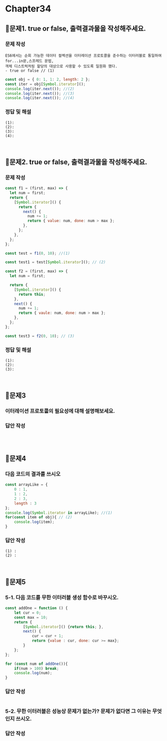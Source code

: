 # Chapter34

## 📌문제1. true or false, 출력결과물을 작성해주세요.

### 문제 작성

```
ES6에서는 순회 가능한 데이터 컬렉션을 이터레이션 프로토콜을 준수하는 이터러블로 통일하여 for...in문,스프레드 문법,
객체 디스트럭처링 할당의 대상으로 사용할 수 있도록 일원화 했다.
- true or false // (1)
```

```js
const obj = { 0: 1, 1: 2, length: 2 };
const iter = obj[Symbol.iterator]();
console.log(iter.next()); //(2)
console.log(iter.next()); //(3)
console.log(iter.next()); //(4)
```

### 정답 및 해설

```
(1):
(2):
(3):
(4):
```

<br>

## 📌문제2. true or false, 출력결과물을 작성해주세요.

### 문제 작성

```js
const f1 = (first, max) => {
  let num = first;
  return {
    [Symbol.iterator]() {
      return {
        next() {
          num += 1;
          return { value: num, done: num > max };
        },
      };
    },
  };
};

const test = f1(0, 10); //(1)

const test1 = test[Symbol.iterator](); // (2)

const f2 = (first, max) => {
  let num = first;

  return {
    [Symbol.iterator]() {
      return this;
    },
    next() {
      num += 1;
      return { vaule: num, done: num > max };
    },
  };
};

const test3 = f2(0, 10); // (3)
```

### 정답 및 해설

```
(1):
(2):
(3):
```

<br>

## 📌문제3

### 이터레이션 프로토콜의 필요성에 대해 설명해보세요.

### 답안 작성

```

```

<br>

## 📌문제4

### 다음 코드의 결과를 쓰시오

```js
const arrayLike = { 
	0 : 1,
	1 : 2,
  	2 : 3,
	length : 3
};
console.log(Symbol.iterator in arrayLike); //(1)
for(const item of obj){ // (2)
	console.log(item);
}
```

### 답안 작성

```
(1) :
(2) : 
```

<br>

## 📌문제5

### 5-1. 다음 코드를 무한 이터러블 생성 함수로 바꾸시오. 

```js
const addOne = function () {
	let cur = 0;
	const max = 10;
	return {
		[Symbol.iterator]() {return this; },
		next() {
			cur = cur + 1;
			return {value : cur, done: cur >= max};
		}
	};
};

for (const num of addOne()){
	if(num > 100) break;
	console.log(num);
}
```

### 답안 작성

```

```

### 5-2. 무한 이터러블은 성능상 문제가 없는가? 문제가 없다면 그 이유는 무엇인지 쓰시오.

### 답안 작성
```

```
